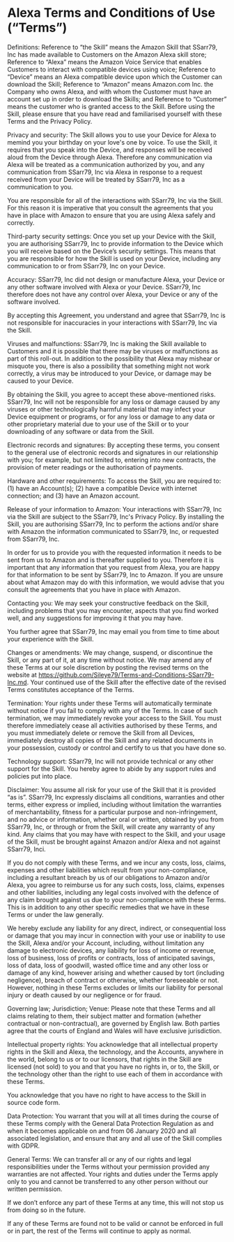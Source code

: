 # Alexa Terms and Conditions of Use (“Terms”)
Definitions:
Reference to “the Skill” means the Amazon Skill that SSarr79, Inc has made available to Customers on the Amazon Alexa skill store;
Reference to “Alexa” means the Amazon Voice Service that enables Customers to interact with compatible devices using voice;
Reference to “Device” means an Alexa compatible device upon which the Customer can download the Skill; 
Reference to “Amazon” means Amazon.com Inc. the Company who owns Alexa, and with whom the Customer must have an account set up in order to download the Skills; and
Reference to “Customer” means the customer who is granted access to the Skill.
Before using the Skill, please ensure that you have read and familiarised yourself with these Terms and the Privacy Policy.

Privacy and security: 
The Skill allows you to use your Device for Alexa to memind you your birthday on your love's one by voice. To use the Skill, it requires that you speak into the Device, and responses will be received aloud from the Device through Alexa. Therefore any communication via Alexa will be treated as a communication authorized by you, and any communication from SSarr79, Inc via Alexa in response to a request received from your Device will be treated by SSarr79, Inc as a communication to you.

You are responsible for all of the interactions with SSarr79, Inc via the Skill. For this reason it is imperative that you consult the agreements that you have in place with Amazon to ensure that you are using Alexa safely and correctly.

Third-party security settings: 
Once you set up your Device with the Skill, you are authorising SSarr79, Inc to provide information to the Device which you will receive based on the Device’s security settings. This means that you are responsible for how the Skill is used on your Device, including any communication to or from SSarr79, Inc on your Device.

Accuracy: 
SSarr79, Inc did not design or manufacture Alexa, your Device or any other software involved with Alexa or your Device. SSarr79, Inc therefore does not have any control over Alexa, your Device or any of the software involved.

By accepting this Agreement, you understand and agree that SSarr79, Inc is not responsible for inaccuracies in your interactions with SSarr79, Inc via the Skill.

Viruses and malfunctions: 
SSarr79, Inc is making the Skill available to Customers and it is possible that there may be viruses or malfunctions as part of this roll-out. In addition to the possibility that Alexa may mishear or misquote you, there is also a possibility that something might not work correctly, a virus may be introduced to your Device, or damage may be caused to your Device.

By obtaining the Skill, you agree to accept these above-mentioned risks. SSarr79, Inc will not be responsible for any loss or damage caused by any viruses or other technologically harmful material that may infect your Device equipment or programs, or for any loss or damage to any data or other proprietary material due to your use of the Skill or to your downloading of any software or data from the Skill.

Electronic records and signatures: 
By accepting these terms, you consent to the general use of electronic records and signatures in our relationship with you; for example, but not limited to, entering into new contracts, the provision of meter readings or the authorisation of payments.

Hardware and other requirements: 
To access the Skill, you are required to:
(1) have an Account(s); 
(2) have a compatible Device with internet connection; and
(3) have an Amazon account.  

Release of your information to Amazon: 
Your interactions with SSarr79, Inc via the Skill are subject to the SSarr79, Inc's Privacy Policy. By installing the Skill, you are authorising SSarr79, Inc to perform the actions and/or share with Amazon the information communicated to SSarr79, Inc, or requested from SSarr79, Inc.

In order for us to provide you with the requested information it needs to be sent from us to Amazon and is thereafter supplied to you. Therefore it is important that any information that you request from Alexa, you are happy for that information to be sent by SSarr79, Inc to Amazon.  If you are unsure about what Amazon may do with this information, we would advise that you consult the agreements that you have in place with Amazon.

Contacting you:
We may seek your constructive feedback on the Skill, including problems that you may encounter, aspects that you find worked well, and any suggestions for improving it that you may have. 

You further agree that SSarr79, Inc may email you from time to time about your experience with the Skill.

Changes or amendments: 
We may change, suspend, or discontinue the Skill, or any part of it, at any time without notice. We may amend any of these Terms at our sole discretion by posting the revised terms on the website at https://github.com/Sileye79/Terms-and-Conditions-SSarr79-Inc.md.  Your continued use of the Skill after the effective date of the revised Terms constitutes acceptance of the Terms.

Termination: 
Your rights under these Terms will automatically terminate without notice if you fail to comply with any of the Terms. In case of such termination, we may immediately revoke your access to the Skill. You must therefore immediately cease all activities authorised by these Terms, and you must immediately delete or remove the Skill from all Devices, immediately destroy all copies of the Skill and any related documents in your possession, custody or control and certify to us that you have done so.

Technology support: 
SSarr79, Inc will not provide technical or any other support for the Skill. You hereby agree to abide by any support rules and policies put into place.

Disclaimer:
You assume all risk for your use of the Skill that it is provided “as is”.  SSarr79, Inc expressly disclaims all conditions, warranties and other terms, either express or implied, including without limitation the warranties of merchantability, fitness for a particular purpose and non-infringement, and no advice or information, whether oral or written, obtained by you from SSarr79, Inc, or through or from the Skill, will create any warranty of any kind. Any claims that you may have with respect to the Skill, and your usage of the Skill, must be brought against Amazon and/or Alexa and not against SSarr79, Inci.

If you do not comply with these Terms, and we incur any costs, loss, claims, expenses and other liabilities which result from your non-compliance, including a resultant breach by us of our obligations to Amazon and/or Alexa, you agree to reimburse us for any such costs, loss, claims, expenses and other liabilities, including any legal costs involved with the defence of any claim brought against us due to your non-compliance with these Terms. This is in addition to any other specific remedies that we have in these Terms or under the law generally.

We hereby exclude any liability for any direct, indirect, or consequential loss or damage that you may incur in connection with your use or inability to use the Skill, Alexa and/or your Account, including, without limitation any damage to electronic devices, any liability for loss of income or revenue, loss of business, loss of profits or contracts, loss of anticipated savings, loss of data, loss of goodwill, wasted office time and any other loss or damage of any kind, however arising and whether caused by tort (including negligence), breach of contract or otherwise, whether foreseeable or not. However, nothing in these Terms excludes or limits our liability for personal injury or death caused by our negligence or for fraud. 

Governing law; Jurisdiction; Venue: 
Please note that these Terms and all claims relating to them, their subject matter and formation (whether contractual or non-contractual), are governed by English law. Both parties agree that the courts of England and Wales will have exclusive jurisdiction. 

Intellectual property rights:
You acknowledge that all intellectual property rights in the Skill and Alexa, the technology, and the Accounts, anywhere in the world, belong to us or to our licensors, that rights in the Skill are licensed (not sold) to you and that you have no rights in, or to, the Skill, or the technology other than the right to use each of them in accordance with these Terms.

You acknowledge that you have no right to have access to the Skill in source code form.

Data Protection:
You warrant that you will at all times during the course of these Terms comply with the General Data Protection Regulation as and when it becomes applicable on and from 06 January 2020 and all associated legislation, and ensure that any and all use of the Skill complies with GDPR.

General Terms:
We can transfer all or any of our rights and legal responsibilities under the Terms without your permission provided any warranties are not affected. Your rights and duties under the Terms apply only to you and cannot be transferred to any other person without our written permission.

If we don’t enforce any part of these Terms at any time, this will not stop us from doing so in the future.

If any of these Terms are found not to be valid or cannot be enforced in full or in part, the rest of the Terms will continue to apply as normal.
